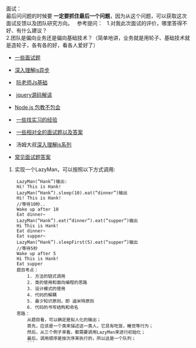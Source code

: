 面试：  
最后问问题的时候要 **一定要抓住最后一个问题**，因为从这个问题，可以获取这次面试反馈以及团队研究方向。  
参考提问：  
1.对我此次面试的评价，哪里答得不好、有什么建议？  
2.团队是偏向业务还是偏向基础技术？（简单地讲，业务就是用轮子、基础技术就是造轮子，各有各的好，看各人爱好了）  











+  [一些面试题](https://github.com/qiu-deqing/FE-interview)  

+  [深入理解js异步](https://github.com/wangfupeng1988/js-async-tutorial)  

+  [阮老师Js基础](https://github.com/wangdoc/javascript-tutorial)  

+  [jquery源码解读](https://github.com/chokcoco/jQuery-)  

+  [Node.js 包教不包会](https://github.com/alsotang/node-lessons)  

+  [一些找实习的经验](https://github.com/topview-frontend/campus-recruitment/blob/master/interview/frontend_interview_by_timtsang.md) 

+  [一些相对全的面试题以及答案](https://github.com/infp/Front-end-Interview)  

+  汤姆大叔[深入理解js系列](http://www.cnblogs.com/TomXu/archive/2011/12/15/2288411.html#3848276)

+ [常见面试题答案](https://github.com/qiu-deqing/FE-interview#%E5%89%8D%E7%AB%AF%E9%9C%80%E8%A6%81%E6%B3%A8%E6%84%8F%E5%93%AA%E4%BA%9Bseo)


1.  实现一个LazyMan，可以按照以下方式调用:
```
	LazyMan(“Hank”)输出:
	Hi! This is Hank!
	LazyMan(“Hank”).sleep(10).eat(“dinner”)输出
	Hi! This is Hank!
	//等待10秒..
	Wake up after 10
	Eat dinner~
	LazyMan(“Hank”).eat(“dinner”).eat(“supper”)输出
	Hi This is Hank!
	Eat dinner~
	Eat supper~
	LazyMan(“Hank”).sleepFirst(5).eat(“supper”)输出
	//等待5秒
	Wake up after 5
	Hi This is Hank!
	Eat supper
	题目考点：
		1. 方法的链式调用
		2. 类的使用和面向编程的思路
		3. 设计模式的使用
		4. 代码的解耦
		5. 最少知识原则，即 迪米特原则
		6. 代码的书写结构和命名
	思路：
		从题目看，可以确定是拟人化的输出；
		首先，应该是一个类来描述这一类人，它具有吃饭，睡觉等行为；
		然后，从三个例子来看，都需要调用LazyMan来进行初始化；
		最后，调用顺序是按次序来执行的，所以这是一个队列；
		```
